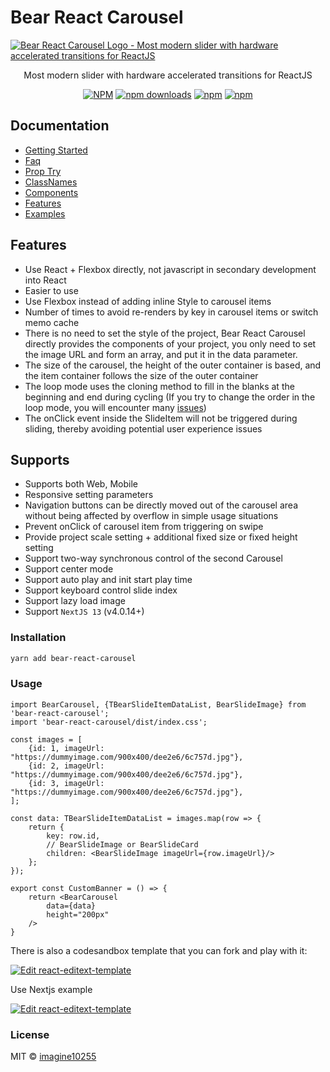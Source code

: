 # Bear React Carousel

<a href="https://bear-react-carousel.pages.dev/" title="Bear Carousel Logo - Most modern slider with hardware accelerated transitions for ReactJS">
    <img src="https://bear-react-carousel.pages.dev/img/banner.webp" alt="Bear React Carousel Logo - Most modern slider with hardware accelerated transitions for ReactJS" />
</a>

<p align="center">
    Most modern slider with hardware accelerated transitions for ReactJS
</p>

<div align="center">

[![NPM](https://img.shields.io/npm/v/bear-react-carousel.svg?style=for-the-badge)](https://www.npmjs.com/package/bear-react-carousel)
[![npm downloads](https://img.shields.io/npm/dm/bear-react-carousel.svg?style=for-the-badge)](https://www.npmjs.com/package/bear-react-carousel)
[![npm](https://img.shields.io/npm/dt/bear-react-carousel.svg?style=for-the-badge)](https://www.npmjs.com/package/bear-react-carousel)
[![npm](https://img.shields.io/npm/l/bear-react-carousel?style=for-the-badge)](https://github.com/imagine10255/bear-react-carousel/blob/main/LICENSE)

</div>

## Documentation

- [Getting Started](https://bear-react-carousel.pages.dev/docs/getting-started)
- [Faq](https://bear-react-carousel.pages.dev/docs/category/faqs)
- [Prop Try](https://bear-react-carousel.pages.dev/docs/props-try)
- [ClassNames](https://bear-react-carousel.pages.dev/docs/class-names)
- [Components](https://bear-react-carousel.pages.dev/docs/category/components)
- [Features](https://bear-react-carousel.pages.dev/docs/category/feature)
- [Examples](https://bear-react-carousel.pages.dev/docs/category/examples)


## Features

- Use React + Flexbox directly, not javascript in secondary development into React
- Easier to use
- Use Flexbox instead of adding inline Style to carousel items
- Number of times to avoid re-renders by key in carousel items or switch memo cache
- There is no need to set the style of the project, Bear React Carousel directly provides the components of your project, you only need to set the image URL and form an array, and put it in the data parameter.
- The size of the carousel, the height of the outer container is based, and the item container follows the size of the outer container
- The loop mode uses the cloning method to fill in the blanks at the beginning and end during cycling (If you try to change the order in the loop mode, you will encounter many [issues](https://bear-react-carousel.pages.dev/blogSwiper%20carousel%20loop))
- The onClick event inside the SlideItem will not be triggered during sliding, thereby avoiding potential user experience issues

## Supports

- Supports both Web, Mobile
- Responsive setting parameters
- Navigation buttons can be directly moved out of the carousel area without being affected by overflow in simple usage situations
- Prevent onClick of carousel item from triggering on swipe
- Provide project scale setting + additional fixed size or fixed height setting
- Support two-way synchronous control of the second Carousel
- Support center mode
- Support auto play and init start play time
- Support keyboard control slide index
- Support lazy load image
- Support `NextJS 13` (v4.0.14+)



### Installation

```bash
yarn add bear-react-carousel
```

### Usage

```tsx
import BearCarousel, {TBearSlideItemDataList, BearSlideImage} from 'bear-react-carousel';
import 'bear-react-carousel/dist/index.css';

const images = [
    {id: 1, imageUrl: "https://dummyimage.com/900x400/dee2e6/6c757d.jpg"},
    {id: 2, imageUrl: "https://dummyimage.com/900x400/dee2e6/6c757d.jpg"},
    {id: 3, imageUrl: "https://dummyimage.com/900x400/dee2e6/6c757d.jpg"},
];
    
const data: TBearSlideItemDataList = images.map(row => {
    return {
        key: row.id,
        // BearSlideImage or BearSlideCard
        children: <BearSlideImage imageUrl={row.imageUrl}/>
    };
});

export const CustomBanner = () => {
    return <BearCarousel 
        data={data}
        height="200px"
    />
}
```

There is also a codesandbox template that you can fork and play with it:

[![Edit react-editext-template](https://codesandbox.io/static/img/play-codesandbox.svg)](https://codesandbox.io/s/bear-react-carousel-9h6eu)

Use Nextjs example

[![Edit react-editext-template](https://codesandbox.io/static/img/play-codesandbox.svg)](https://codesandbox.io/p/github/bear-react-carousel/bear-react-carousel-nextjs/main?layout=%257B%2522sidebarPanel%2522%253A%2522EXPLORER%2522%252C%2522rootPanelGroup%2522%253A%257B%2522direction%2522%253A%2522horizontal%2522%252C%2522contentType%2522%253A%2522UNKNOWN%2522%252C%2522type%2522%253A%2522PANEL_GROUP%2522%252C%2522id%2522%253A%2522ROOT_LAYOUT%2522%252C%2522panels%2522%253A%255B%257B%2522type%2522%253A%2522PANEL_GROUP%2522%252C%2522contentType%2522%253A%2522UNKNOWN%2522%252C%2522direction%2522%253A%2522vertical%2522%252C%2522id%2522%253A%2522clmprntpd000i3b6jcs1dg4uq%2522%252C%2522sizes%2522%253A%255B70%252C30%255D%252C%2522panels%2522%253A%255B%257B%2522type%2522%253A%2522PANEL_GROUP%2522%252C%2522contentType%2522%253A%2522EDITOR%2522%252C%2522direction%2522%253A%2522horizontal%2522%252C%2522id%2522%253A%2522EDITOR%2522%252C%2522panels%2522%253A%255B%257B%2522type%2522%253A%2522PANEL%2522%252C%2522contentType%2522%253A%2522EDITOR%2522%252C%2522id%2522%253A%2522clmprntpd000e3b6jpi2h74sb%2522%257D%255D%252C%2522sizes%2522%253A%255B100%255D%257D%252C%257B%2522type%2522%253A%2522PANEL_GROUP%2522%252C%2522contentType%2522%253A%2522SHELLS%2522%252C%2522direction%2522%253A%2522horizontal%2522%252C%2522id%2522%253A%2522SHELLS%2522%252C%2522panels%2522%253A%255B%257B%2522type%2522%253A%2522PANEL%2522%252C%2522contentType%2522%253A%2522SHELLS%2522%252C%2522id%2522%253A%2522clmprntpd000g3b6jcsg1c72j%2522%257D%255D%252C%2522sizes%2522%253A%255B100%255D%257D%255D%257D%252C%257B%2522type%2522%253A%2522PANEL_GROUP%2522%252C%2522contentType%2522%253A%2522DEVTOOLS%2522%252C%2522direction%2522%253A%2522vertical%2522%252C%2522id%2522%253A%2522DEVTOOLS%2522%252C%2522panels%2522%253A%255B%257B%2522type%2522%253A%2522PANEL%2522%252C%2522contentType%2522%253A%2522DEVTOOLS%2522%252C%2522id%2522%253A%2522clmprntpd000h3b6jx4d543dc%2522%257D%255D%252C%2522sizes%2522%253A%255B100%255D%257D%255D%252C%2522sizes%2522%253A%255B50%252C50%255D%257D%252C%2522tabbedPanels%2522%253A%257B%2522clmprntpd000e3b6jpi2h74sb%2522%253A%257B%2522tabs%2522%253A%255B%257B%2522id%2522%253A%2522clmprntpd000d3b6j8j0d5tl0%2522%252C%2522mode%2522%253A%2522permanent%2522%252C%2522type%2522%253A%2522FILE%2522%252C%2522filepath%2522%253A%2522%252FREADME.md%2522%257D%255D%252C%2522id%2522%253A%2522clmprntpd000e3b6jpi2h74sb%2522%252C%2522activeTabId%2522%253A%2522clmprntpd000d3b6j8j0d5tl0%2522%257D%252C%2522clmprntpd000h3b6jx4d543dc%2522%253A%257B%2522id%2522%253A%2522clmprntpd000h3b6jx4d543dc%2522%252C%2522activeTabId%2522%253A%2522clmprofyz00js3b6j9k0zshsa%2522%252C%2522tabs%2522%253A%255B%257B%2522type%2522%253A%2522TASK_PORT%2522%252C%2522taskId%2522%253A%2522dev%2522%252C%2522port%2522%253A3000%252C%2522id%2522%253A%2522clmprofyz00js3b6j9k0zshsa%2522%252C%2522mode%2522%253A%2522permanent%2522%252C%2522path%2522%253A%2522%252F%2522%257D%255D%257D%252C%2522clmprntpd000g3b6jcsg1c72j%2522%253A%257B%2522id%2522%253A%2522clmprntpd000g3b6jcsg1c72j%2522%252C%2522activeTabId%2522%253A%2522clmprntpd000f3b6jhcm0v6wm%2522%252C%2522tabs%2522%253A%255B%257B%2522id%2522%253A%2522clmprntpd000f3b6jhcm0v6wm%2522%252C%2522mode%2522%253A%2522permanent%2522%252C%2522type%2522%253A%2522TERMINAL%2522%252C%2522shellId%2522%253A%2522clmprntw6000we3g52vi01zsj%2522%257D%252C%257B%2522type%2522%253A%2522TASK_LOG%2522%252C%2522taskId%2522%253A%2522dev%2522%252C%2522id%2522%253A%2522clmprodty00fx3b6jl6rjkb7i%2522%252C%2522mode%2522%253A%2522permanent%2522%257D%255D%257D%257D%252C%2522showDevtools%2522%253Atrue%252C%2522showShells%2522%253Atrue%252C%2522showSidebar%2522%253Atrue%252C%2522sidebarPanelSize%2522%253A15%257D)



### License

MIT © [imagine10255](https://github.com/imagine10255)
